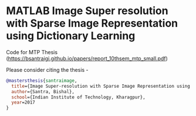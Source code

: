 # MATLAB Image Super resolution with Sparse Image Representation using Dictionary Learning

Code for MTP Thesis (https://bsantraigi.github.io/papers/report_10thsem_mtp_small.pdf)

Please consider citing the thesis - 

```bibtex
@mastersthesis{santraimage,
  title={Image Super-resolution with Sparse Image Representation using Dictionary Learning},
  author={Santra, Bishal},
  school={Indian Institute of Technology, Kharagpur},
  year=2017
}
```
